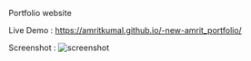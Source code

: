 Portfolio website 


Live Demo :
https://amritkumal.github.io/-new-amrit_portfolio/


Screenshot :
![screenshot](Screenshot.jpg)
